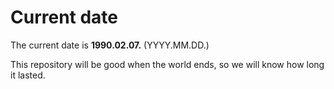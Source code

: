 # Current date

The current date is **1990.02.07.** (YYYY.MM.DD.)

This repository will be good when the world ends, so we will know how long it lasted.